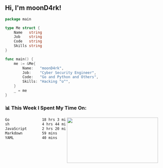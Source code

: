 <h2> Hi, I'm moonD4rk!</h2>

```go
package main

type Me struct {
	Name   string
	Job    string
	Code   string
	Skills string
}

func main() {
	me := &Me{
		Name:   "moonD4rk",
		Job:    "Cyber Security Engineer",
		Code:   "Go and Python and Others",
		Skills: "Hacking ^o^",
	}
	_ = me
}
```

<h3>📊 This Week I Spent My Time On:</h3>
<img align='right' src="https://github-readme-stats.vercel.app/api?username=moond4rk&show_icons=true&theme=radical", width="300" height="150">

<!--START_SECTION:waka-->

```txt
Go               18 hrs 3 mins   ████████████████▒░░░░░░░░   65.56 %
sh               4 hrs 44 mins   ████▒░░░░░░░░░░░░░░░░░░░░   17.20 %
JavaScript       2 hrs 20 mins   ██░░░░░░░░░░░░░░░░░░░░░░░   08.48 %
Markdown         59 mins         █░░░░░░░░░░░░░░░░░░░░░░░░   03.62 %
YAML             40 mins         ▓░░░░░░░░░░░░░░░░░░░░░░░░   02.44 %
```

<!--END_SECTION:waka-->

